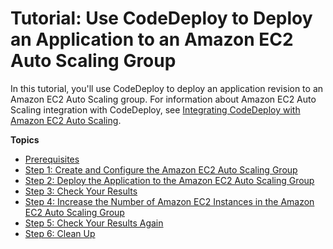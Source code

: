 # Tutorial: Use CodeDeploy to Deploy an Application to an Amazon EC2 Auto Scaling Group<a name="tutorials-auto-scaling-group"></a>

In this tutorial, you'll use CodeDeploy to deploy an application revision to an Amazon EC2 Auto Scaling group\. For information about Amazon EC2 Auto Scaling integration with CodeDeploy, see [Integrating CodeDeploy with Amazon EC2 Auto Scaling](integrations-aws-auto-scaling.md)\.

**Topics**
+ [Prerequisites](tutorials-auto-scaling-group-prerequisites.md)
+ [Step 1: Create and Configure the Amazon EC2 Auto Scaling Group](tutorials-auto-scaling-group-create-auto-scaling-group.md)
+ [Step 2: Deploy the Application to the Amazon EC2 Auto Scaling Group](tutorials-auto-scaling-group-create-deployment.md)
+ [Step 3: Check Your Results](tutorials-auto-scaling-group-verify.md)
+ [Step 4: Increase the Number of Amazon EC2 Instances in the Amazon EC2 Auto Scaling Group](tutorials-auto-scaling-group-scale-up.md)
+ [Step 5: Check Your Results Again](tutorials-auto-scaling-group-reverify.md)
+ [Step 6: Clean Up](tutorials-auto-scaling-group-clean-up.md)